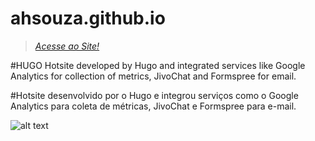 # ahsouza.github.io
> _[Acesse ao Site!](http://ahscode.com.br)_

#HUGO Hotsite developed by Hugo and integrated services like Google Analytics for collection of metrics, JivoChat and Formspree for email.

#Hotsite desenvolvido por o Hugo e integrou serviços como o Google Analytics para coleta de métricas, JivoChat e Formspree para e-mail.

![alt text](https://github.com/ahsouza/ahsouza.github.io/blob/master/img/1.png)
